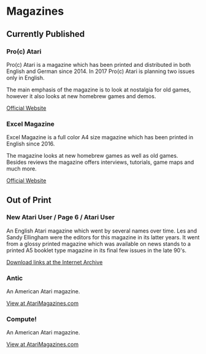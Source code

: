 # Magazines  
  
## Currently Published  
  
### Pro(c) Atari  
  
Pro(c) Atari is a magazine which has been printed and distributed in both English and German since 2014. In 2017 Pro(c) Atari is planning two issues only in English.  
  
The main emphasis of the magazine is to look at nostalgia for old games, however it also looks at new homebrew games and demos.  
  
[Official Website](http://www.proc-atari.de)  
  
### Excel Magazine  
  
Excel Magazine is a full color A4 size magazine which has been printed in English since 2016.  
  
The magazine looks at new homebrew games as well as old games. Besides reviews the magazine offers interviews, tutorials, game maps and much more.  
  
[Official Website](http://excel-retro-mag.co.uk)  
  
  
## Out of Print  
  
### New Atari User / Page 6 / Atari User  
An English Atari magazine which went by several names over time. Les and Sandy Ellingham were the editors for this magazine in its latter years. It went from a glossy printed magazine which was available on news stands to a printed A5 booklet type magazine in its final few issues in the late 90's.  
  
[Download links at the Internet Archive](https://archive.org/details/newatariuserpage6)  
  
### Antic  
An American Atari magazine.  
  
[View at AtariMagazines.com](http://www.atarimagazines.com/antic/)  
  
### Compute!  
An American Atari magazine.  
  
[View at AtariMagazines.com](http://www.atarimagazines.com/compute/)  
